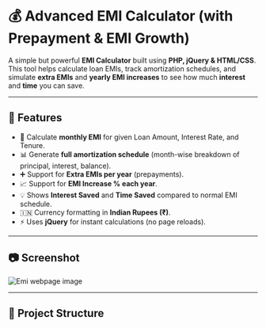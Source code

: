 # 💰 Advanced EMI Calculator (with Prepayment & EMI Growth)

A simple but powerful **EMI Calculator** built using **PHP, jQuery & HTML/CSS**.  
This tool helps calculate loan EMIs, track amortization schedules, and simulate **extra EMIs** and **yearly EMI increases** to see how much **interest** and **time** you can save.

---

## 🚀 Features

- 📌 Calculate **monthly EMI** for given Loan Amount, Interest Rate, and Tenure.  
- 📊 Generate **full amortization schedule** (month-wise breakdown of principal, interest, balance).  
- ➕ Support for **Extra EMIs per year** (prepayments).  
- 📈 Support for **EMI Increase % each year**.  
- 💡 Shows **Interest Saved** and **Time Saved** compared to normal EMI schedule.  
- 🇮🇳 Currency formatting in **Indian Rupees (₹)**.
- ⚡ Uses **jQuery** for instant calculations (no page reloads).

---

## 📷 Screenshot
![Emi webpage image](https://github.com/user-attachments/assets/4d0a7d5d-1395-4164-8cf1-2a35f785643b)

---

## 📂 Project Structure

